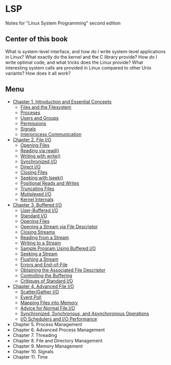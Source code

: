 # LSP
Notes for "Linux System Programming" second edition
## Center of this book
What is system-level interface, and how do I write system-level applications in Linux? What exactly do the kernel and the C library provide? How do I write optimal code, and what tricks does the Linux provide? What interesting system calls are provided in Linux compared to other Unix variants? How does it all work?
## Menu
- [Chapter 1. Introduction and Essential Concepts](content/01.md)
  - [Files and the Filesystem](content/01.md#files-and-the-filesystem)
  - [Proceses](content/01.md#proceses)
  - [Users and Groups](content/01.md#users-and-groups)
  - [Permissions](content/01.md#permissions)
  - [Signals](content/01.md#signals)
  - [Interprocess Communication](content/01.md#interprocess-communication)
- [Chapter 2. File I/O](content/02.md)
  - [Opening Files](content/02.md#opening-files)
  - [Reading via read()](content/02.md#reading-via-read)
  - [Writing with write()](content/02.md#writing-with-write)
  - [Synchronized I/O](content/02.md#synchronized-io)
  - [Direct I/O](content/02.md#direct-io)
  - [Closing Files](content/02.md#closing-files)
  - [Seeking with lseek()](content/02.md#seeking-with-lseek)
  - [Positional Reads and Writes](content/02.md#positional-reads-and-writes)
  - [Truncating Files](content/02.md#truncating-files)
  - [Mutiplexed I/O](content/02.md#mutiplexed-io)
  - [Kernel Internals](content/02.md#kernel-internals)
- [Chapter 3. Buffered I/O](content/03.md)
  - [User-Buffered I/O](content/03.md#user-buffered-io)
  - [Standard I/O](content/03.md#standard-io)
  - [Opening Files](content/03.md#opening-files)
  - [Opening a Stream via File Descriptor](content/03.md#opening-a-stream-via-file-descriptor)
  - [Closing Streams](content/03.md#closing-streams)
  - [Reading from a Stream](content/03.md#reading-from-a-stream)
  - [Writing to a Stream](content/03.md#writing-to-a-stream)
  - [Sample Program Using Buffered I/O](content/03.md#sample-program-using-buffered-io)
  - [Seeking a Stream](content/03.md#seeking-a-stream)
  - [Flushing a Stream](content/03.md#flushing-a-stream)
  - [Errors and End-of-File](content/03.md#errors-and-end-of-file)
  - [Obtaining the Associated File Descriptor](content/03.md#obtaining-the-associated-file-descriptor)
  - [Controlling the Buffering](content/03.md#controlling-the-buffering)
  - [Critiques of Standard I/O](content/03.md#critiques-of-standard-io)
- [Chapter 4. Advanced File I/O](content/04.md)
  - [Scatter/Gather I/O](content/04.md#scattergather-io)
  - [Event Poll](content/04.md#event-poll)
  - [Mapping Files into Memory](content/04.md#mapping-files-into-memory)
  - [Advice for Normal File I/O](content/04.md#advice-for-normal-file-io)
  - [Synchronized, Synchronous, and Asynchoronous Operations](content/04.md#synchronized-synchronous-and-asynchoronous-operations)
  - [I/O Schedulers and I/O Performance](content/04.md#io-schedulers-and-io-performance)
- Chapter 5. Process Management
- Chapter 6. Advanced Process Management
- Chapter 7. Threading
- Chapter 8. File and Directory Management
- Chapter 9. Memory Management
- Chapter 10. Signals
- Chapter 11. Time 